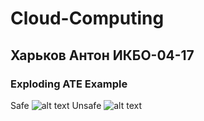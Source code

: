 # Cloud-Computing

## Харьков Антон ИКБО-04-17

### Exploding ATE Example

Safe
![alt text](https://github.com/[Anton-Khan]/[Cloud-Computing]/blob/[master]/SaveCall.png?raw=true)
Unsafe
![alt text](https://github.com/[Anton-Khan]/[Cloud-Computing]/blob/[master]/UnSaveCall.png?raw=true)
